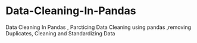 # Data-Cleaning-In-Pandas
Data Cleaning In Pandas , Parcticing Data Cleaning using pandas ,removing Duplicates, Cleaning and Standardizing Data 

